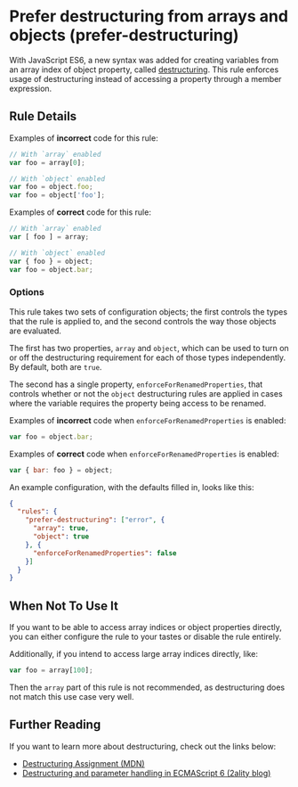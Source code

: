 # Prefer destructuring from arrays and objects (prefer-destructuring)

With JavaScript ES6, a new syntax was added for creating variables from an array index of object property, called [destructuring](#further-reading).  This rule enforces usage of destructuring instead of accessing a property through a member expression.

## Rule Details

Examples of **incorrect** code for this rule:

```javascript
// With `array` enabled
var foo = array[0];

// With `object` enabled
var foo = object.foo;
var foo = object['foo'];
```

Examples of **correct** code for this rule:

```javascript
// With `array` enabled
var [ foo ] = array;

// With `object` enabled
var { foo } = object;
var foo = object.bar;
```

### Options

This rule takes two sets of configuration objects; the first controls the types that the rule is applied to, and the second controls the way those objects are evaluated.

The first has two properties, `array` and `object`, which can be used to turn on or off the destructuring requirement for each of those types independently.  By default, both are `true`.

The second has a single property, `enforceForRenamedProperties`, that controls whether or not the `object` destructuring rules are applied in cases where the variable requires the property being access to be renamed.

Examples of **incorrect** code when `enforceForRenamedProperties` is enabled:

```javascript
var foo = object.bar;
```

Examples of **correct** code when `enforceForRenamedProperties` is enabled:

```javascript
var { bar: foo } = object;
```

An example configuration, with the defaults filled in, looks like this:

```json
{
  "rules": {
    "prefer-destructuring": ["error", {
      "array": true,
      "object": true
    }, {
      "enforceForRenamedProperties": false
    }]
  }
}
```

## When Not To Use It

If you want to be able to access array indices or object properties directly, you can either configure the rule to your tastes or disable the rule entirely.

Additionally, if you intend to access large array indices directly, like:

```javascript
var foo = array[100];
```

Then the `array` part of this rule is not recommended, as destructuring does not match this use case very well.


## Further Reading

If you want to learn more about destructuring, check out the links below:

- [Destructuring Assignment (MDN)](https://developer.mozilla.org/en-US/docs/Web/JavaScript/Reference/Operators/Destructuring_assignment)
- [Destructuring and parameter handling in ECMAScript 6 (2ality blog)](http://www.2ality.com/2015/01/es6-destructuring.html)
